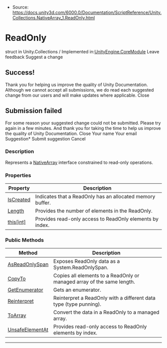 * Source: https://docs.unity3d.com/6000.0/Documentation/ScriptReference/Unity.Collections.NativeArray_1.ReadOnly.html

# ReadOnly
struct in Unity.Collections
/
Implemented in:[UnityEngine.CoreModule](https://docs.unity3d.com/6000.0/Documentation/ScriptReference/UnityEngine.CoreModule.html)
Leave feedback
Suggest a change
## Success!
Thank you for helping us improve the quality of Unity Documentation. Although we cannot accept all submissions, we do read each suggested change from our users and will make updates where applicable.
Close
## Submission failed
For some reason your suggested change could not be submitted. Please <a>try again</a> in a few minutes. And thank you for taking the time to help us improve the quality of Unity Documentation.
Close
Your name Your email Suggestion* Submit suggestion
Cancel
### Description
Represents a [NativeArray<T0>](https://docs.unity3d.com/6000.0/Documentation/ScriptReference/Unity.Collections.NativeArray_1.html) interface constrained to read-only operations.
### Properties
Property | Description  
---|---  
[IsCreated](https://docs.unity3d.com/6000.0/Documentation/ScriptReference/Unity.Collections.NativeArray_1.ReadOnly.IsCreated.html) | Indicates that a ReadOnly has an allocated memory buffer.  
[Length](https://docs.unity3d.com/6000.0/Documentation/ScriptReference/Unity.Collections.NativeArray_1.ReadOnly.Length.html) | Provides the number of elements in the ReadOnly.  
[this[int]](https://docs.unity3d.com/6000.0/Documentation/ScriptReference/Unity.Collections.NativeArray_1.ReadOnly.Index_operator.html) | Provides read-only access to ReadOnly elements by index.  
### Public Methods
Method | Description  
---|---  
[AsReadOnlySpan](https://docs.unity3d.com/6000.0/Documentation/ScriptReference/Unity.Collections.NativeArray_1.ReadOnly.AsReadOnlySpan.html) | Exposes ReadOnly data as a System.ReadOnlySpan<T>.  
[CopyTo](https://docs.unity3d.com/6000.0/Documentation/ScriptReference/Unity.Collections.NativeArray_1.ReadOnly.CopyTo.html) | Copies all elements to a ReadOnly or managed array of the same length.  
[GetEnumerator](https://docs.unity3d.com/6000.0/Documentation/ScriptReference/Unity.Collections.NativeArray_1.ReadOnly.GetEnumerator.html) | Gets an enumerator.  
[Reinterpret](https://docs.unity3d.com/6000.0/Documentation/ScriptReference/Unity.Collections.NativeArray_1.ReadOnly.Reinterpret.html) | Reinterpret a ReadOnly with a different data type (type punning).  
[ToArray](https://docs.unity3d.com/6000.0/Documentation/ScriptReference/Unity.Collections.NativeArray_1.ReadOnly.ToArray.html) | Convert the data in a ReadOnly to a managed array.  
[UnsafeElementAt](https://docs.unity3d.com/6000.0/Documentation/ScriptReference/Unity.Collections.NativeArray_1.ReadOnly.UnsafeElementAt.html) | Provides read-only access to ReadOnly elements by index.  
* * *
